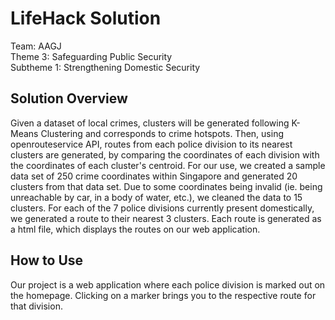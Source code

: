 # LifeHack Solution 

  Team: AAGJ  
  Theme 3: Safeguarding Public Security  
  Subtheme 1: Strengthening Domestic Security

## Solution Overview

<p>
  Given a dataset of local crimes, clusters will be generated following K-Means Clustering and corresponds to crime hotspots. Then, using openrouteservice API, routes from each police division to its nearest clusters are generated, by comparing the coordinates of each division with the coordinates of each cluster's centroid.
   For our use, we created a sample data set of 250 crime coordinates within Singapore and generated 20 clusters from that data set. Due to some coordinates being invalid (ie. being unreachable by car, in a body of water, etc.), we cleaned the data to 15 clusters. For each of the 7 police divisions currently present domestically, we generated a route to their nearest 3 clusters. Each route is generated as a html file, which displays the routes on our web application. 
</p>

## How to Use
<p>
  Our project is a web application where each police division is marked out on the homepage. Clicking on a marker brings you to the respective route for that division.
</p>

